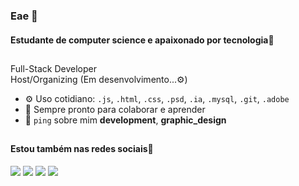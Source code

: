 ### Eae 👋
#### Estudante de computer science e apaixonado por tecnologia🤖

 ##
 
Full-Stack Developer <br>
Host/Organizing (Em desenvolvimento...⚙️)<br>

- ⚙️ Uso cotidiano: `.js`, `.html`, `.css`, `.psd`, `.ia`, `.mysql`, `.git`, `.adobe`
- 🚀 Sempre pronto para colaborar e aprender
- 💬 `ping` sobre mim **development**, **graphic_design**

 ##
 
#### Estou também nas redes sociais👾

<div> 

  <a href="https://www.linkedin.com/in/gabrielgaarciia/" target="_blank"><img src="https://img.shields.io/badge/-LinkedIn-%230077B5?style=for-the-badge&logo=linkedin&logoColor=white" target="_blank"></a>
  <a href = "mailto:gabrielggf0102@gmail.com"><img src="https://img.shields.io/badge/-Gmail-%23333?style=for-the-badge&logo=gmail&logoColor=white" target="_blank"></a>
  <a href="..." target="_blank"><img src="https://img.shields.io/badge/-Instagram-%23E4405F?style=for-the-badge&logo=instagram&logoColor=white" target="_blank"></a>
 <a href="https://discord.gg/wgJs4bgkBp" target="_blank"><img src="https://img.shields.io/badge/Discord-7289DA?style=for-the-badge&logo=discord&logoColor=white" target="_blank"></a>   
</div>
